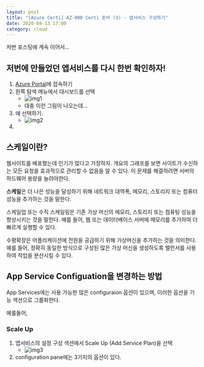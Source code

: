 ```yaml
---
layout: post
title: "[Azure Certi] AZ-900 Certi 준비 (3) - 앱서비스 구성하기"
date: 2020-04-13 17:00
category: cloud
---
```


저번 포스팅에 계속 이어서...

## 저번에 만들었던 앱서비스를 다시 한번 확인하자!

1. [Azure Portal](https://portal.azure.com/)에 접속하기
2. 왼쪽 탐색 메뉴에서 대시보드를 선택
    - ![img1](https://k.kakaocdn.net/dn/8fjdq/btqDofMJ4MS/kRerMiQ6hJMbyFcu4y08Ck/img.png)
    - 대충 이런 그림이 나오는데... 
3. 얘 선택하기.
    - ![img2](https://docs.microsoft.com/en-us/learn/modules/welcome-to-azure/media/5-select-app-service.png)
4. 


## 스케일이란?

웹사이트를 배포했는데 인기가 많다고 가정하자. 개요의 그래프를 보면 사이트가 수신하는 모든 요청을 효과적으로 관리할 수 없음을 알 수 있다. 이 문제를 해결하려면 서버의 하드웨어 용량을 늘려야한다.

<strong>스케일</strong>은 더 나은 성능을 달성하기 위해 네트워크 대역폭, 메모리, 스토리지 또는 컴퓨터 성능을 추가하는 것을 말한다. 

스케일업 또는 수직 스케일링은 기존 가상 머신의 메모리, 스토리지 또는 컴퓨팅 성능을 향상시키는 것을 말한다. 예를 들어, 웹 또는 데이터베이스 서버에 메모리를 추가하여 더 빠르게 실행할 수 있다.

수평확장은 어플리케이션에 전원을 공급하기 위해 가상머신을 추가하는 것을 의미한다. 예를 들어, 정확히 동일한 방식으로 구성된 많은 가상 머신을 생성하도록 밸런서를 사용하여 작업을 분산시킬 수 있다.


## App Service Configuation을 변경하는 방법

App Services에는 사용 가능한 많은 configuraion 옵션이 있으며, 이러한 옵션을 기능 섹션으로 그룹화한다.

예를들어, 

### Scale Up

1. 앱서비스의 설정 구성 섹션에서 Scale Up (Add Service Plan)을 선택
    - ![img3](https://docs.microsoft.com/en-us/learn/modules/welcome-to-azure/media/5-settings-scale.png)
2. configuration pane에는 3가지의 옵션이 있다.



